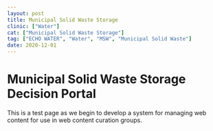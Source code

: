 ```yaml
---
layout: post
title: Municipal Solid Waste Storage
clinic: ["Water"]
cat: ["Municipal Solid Waste Storage"]
tag: ["ECHO WATER", "Water", "MSW", "Municipal Solid Waste"]
date: 2020-12-01
---
```



Municipal Solid Waste Storage Decision Portal 
=============================================

This is a test page as we begin to develop a system for managing web content for use in web content curation groups.
